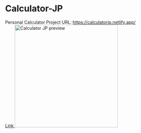 # Calculator-JP
Personal Calculator Project
URL: https://calculatorjp.netlify.app/
<br/>
<a href="https://calculatorjp.netlify.app/">Link
<img src="https://github.com/JuanPeRam/Calculator-JP/assets/106096903/0bc0dbd1-79a7-467a-b84b-4c1ce878a005" alt="Calculator JP preview" style="width: 333px;" />
</a>
